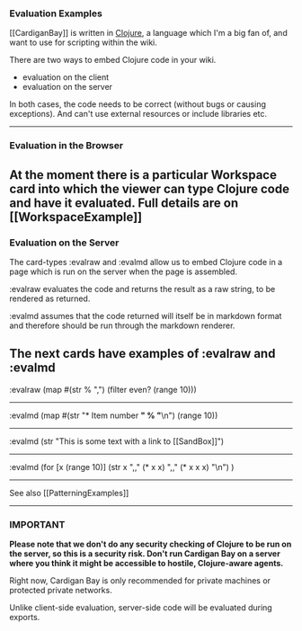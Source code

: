 
### Evaluation Examples

[[CardiganBay]] is written in [Clojure](https://clojure.org/), a language which I'm a big fan of, and want to use for scripting within the wiki.

There are two ways to embed Clojure code in your wiki.

* evaluation on the client
* evaluation on the server

In both cases, the code needs to be correct (without bugs or causing exceptions). And can't use external resources or include libraries etc.

----

### Evaluation in the Browser

At the moment there is a particular Workspace card into which the viewer can type Clojure code and have it evaluated. Full details are on  [[WorkspaceExample]]
----
### Evaluation on the Server

The card-types :evalraw and :evalmd allow us to embed Clojure code in a page which is run on the server when the page is assembled.

:evalraw evaluates the code and returns the result as a raw string, to be rendered as returned. 

:evalmd assumes that the code returned will itself be in markdown format and therefore should be run through the markdown renderer.

The next cards have examples of :evalraw and :evalmd
----
:evalraw
(map 
  #(str % ",") 
  (filter even? (range 10)))

----
:evalmd
(map #(str "* Item number **" % "**\n") (range 10))

----
:evalmd
(str "This is some text with a link to [[SandBox]]")

----
:evalmd
(for [x (range 10)] 
   (str x ",," (* x x) ",," (* x x x) "\n")
)


----
See also [[PatterningExamples]]

----
### IMPORTANT

**Please note that we don't do any security checking of Clojure to be run on the server, so this is a security risk. Don't run Cardigan Bay on a server where you think it might be accessible to hostile, Clojure-aware agents.**

Right now, Cardigan Bay is only recommended for private machines or protected private networks.

Unlike client-side evaluation, server-side code will be evaluated during exports.
